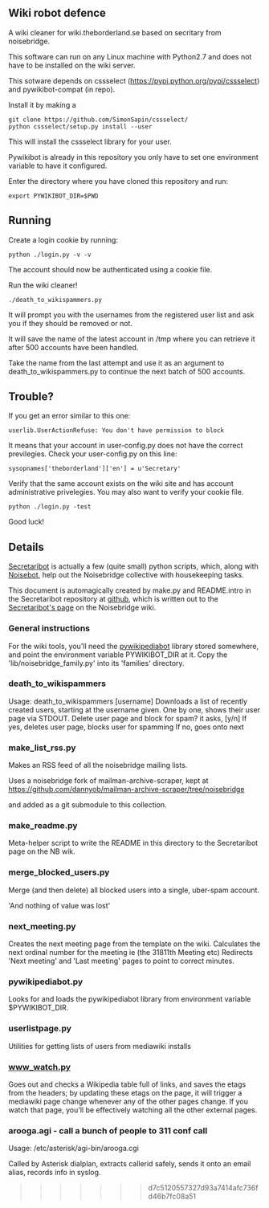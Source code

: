 Wiki robot defence
------------------

A wiki cleaner for wiki.theborderland.se based on secritary from noisebridge.

This software can run on any Linux machine with Python2.7  and does not have
to be installed on the wiki server.

This sotware depends on cssselect (https://pypi.python.org/pypi/cssselect) and
pywikibot-compat (in repo).

Install it by making a
```
git clone https://github.com/SimonSapin/cssselect/
python cssselect/setup.py install --user
```

This will install the cssselect library for your user.

Pywikibot is already in this repository you only have to set one environment
variable to have it configured.

Enter the directory where you have cloned this repository and run:

```
export PYWIKIBOT_DIR=$PWD
```
Running
-------

Create a login cookie by running:
```
python ./login.py -v -v
```

The account should now be authenticated using a cookie file.

Run the wiki cleaner!

```
./death_to_wikispammers.py
```

It will prompt you with the usernames from the registered user
list and ask you if they should be removed or not.

It will save the name of the latest account in /tmp
where you can retrieve it after 500 accounts have been handled.

Take the name from the last attempt and use it as an argument to
death_to_wikispammers.py to continue the next batch of 500 accounts.

Trouble?
--------

If you get an error similar to this one:
```
userlib.UserActionRefuse: You don't have permission to block
```
It means that your account in user-config.py does not have the correct previlegies.
Check your user-config.py on this line:
```
sysopnames['theborderland']['en'] = u'Secretary'
```
Verify that the same account exists on the wiki site and has account administrative privelegies.
You may also want to verify your cookie file.
```
python ./login.py -test
```

Good luck!

Details
-------

[Secretaribot](https://www.noisebridge.net/wiki/Secretaribot) is actually a few (quite small) python scripts, which, along with [Noisebot](https://www.noisebridge.net/wiki/Noisebot), help out the Noisebridge collective with housekeeping tasks.

This document is automagically created by make.py and README.intro in the
Secretaribot repository at [github](https://github.com/dannyob/secretaribot),
which is written out to the [Secretaribot's
page](https://www.noisebridge.net/wiki/Secretaribot) on the Noisebridge wiki. 

### General instructions ###

For the wiki tools, you'll need the
[pywikipediabot](http://pywikipediabot.sourceforge.net/) library stored
somewhere, and point the environment variable PYWIKIBOT_DIR at it. Copy the
'lib/noisebridge_family.py' into its 'families' directory.

### death_to_wikispammers ###

Usage: death_to_wikispammers [username]
Downloads a list of recently created users, starting at the username given.
One by one, shows their user page via STDOUT.
Delete user page and block for spam? it asks, [y/n]
If yes, deletes user page, blocks user for spamming
If no, goes onto next

### make_list_rss.py ###

Makes an RSS feed of all the noisebridge mailing lists.

Uses a noisebridge fork of mailman-archive-scraper, kept at
https://github.com/dannyob/mailman-archive-scraper/tree/noisebridge

and added as a git submodule to this collection.

### make_readme.py ###

Meta-helper script to write the README in this directory to the Secretaribot page on the NB wik.

### merge_blocked_users.py ###

Merge (and then delete) all blocked users into a single, uber-spam account.

'And nothing of value was lost'

### next_meeting.py ###

Creates the next meeting page from the template on the wiki.
Calculates the next ordinal number for the meeting ie (the 31811th Meeting etc)
Redirects 'Next meeting' and 'Last meeting' pages to point to correct minutes.

### pywikipediabot.py ###

Looks for and loads the pywikipediabot library from environment variable
$PYWIKIBOT_DIR.

### userlistpage.py ###

Utilities for getting lists of users from mediawiki installs

### www_watch.py ###

Goes out and checks a Wikipedia table full of links, and saves the etags from
the headers; by updating these etags on the page, it will trigger a mediawiki
page change whenever any of the other pages change. If you watch that page,
you'll be effectively watching all the other external pages.

### arooga.agi - call a bunch of people to 311 conf call ###

Usage: /etc/asterisk/agi-bin/arooga.cgi

Called by Asterisk dialplan, extracts callerid safely,
sends it onto an email alias, records info in syslog.
>>>>>>> d7c5120557327d93a7414afc736fd46b7fc08a51
